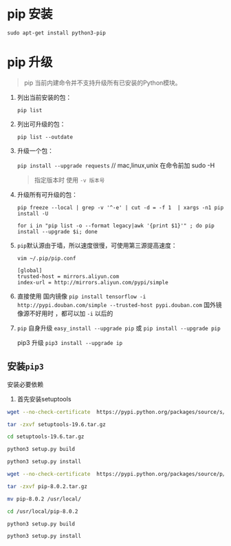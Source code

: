 pip 安装
==========

`sudo apt-get install python3-pip`

pip 升级
========

> pip 当前内建命令并不支持升级所有已安装的Python模块。

1. 列出当前安装的包：

    `pip list`

2. 列出可升级的包：

    `pip list --outdate`

3. 升级一个包：

    `pip install --upgrade requests`  // mac,linux,unix 在命令前加 sudo -H
    > 指定版本时 使用 `-v 版本号
`
4. 升级所有可升级的包：

    `pip freeze --local | grep -v '^-e' | cut -d = -f 1  | xargs -n1 pip install -U`

    `for i in "pip list -o --format legacy|awk '{print $1}'" ; do pip install --upgrade $i; done`

5. `pip`默认源由于墙，所以速度很慢，可使用第三源提高速度：

    `vim ~/.pip/pip.conf`

    ```text
    [global]
    trusted-host = mirrors.aliyun.com
    index-url = http://mirrors.aliyun.com/pypi/simple
    ```

6. 直接使用 国内镜像
    `pip install tensorflow -i http://pypi.douban.com/simple --trusted-host pypi.douban.com`
    国外镜像源不好用时 ，都可以加 `-i` 以后的

7. `pip` 自身升级
    `easy_install --upgrade pip`
    或
    `pip install --upgrade pip`

    pip3 升级
    `pip3 install --upgrade ip`

安装`pip3`
----------

安装必要依赖
1. 首先安装setuptools

```bash
wget --no-check-certificate  https://pypi.python.org/packages/source/s/setuptools/setuptools-19.6.tar.gz#md5=c607dd118eae682c44ed146367a17e26

tar -zxvf setuptools-19.6.tar.gz

cd setuptools-19.6.tar.gz

python3 setup.py build

python3 setup.py install
```

```bash
wget --no-check-certificate  https://pypi.python.org/packages/source/p/pip/pip-8.0.2.tar.gz#md5=3a73c4188f8dbad6a1e6f6d44d117eeb

tar -zxvf pip-8.0.2.tar.gz

mv pip-8.0.2 /usr/local/

cd /usr/local/pip-8.0.2

python3 setup.py build

python3 setup.py install
```